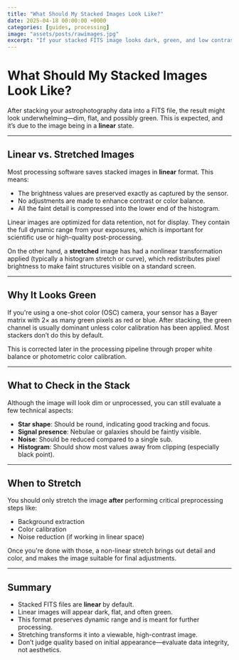 ```yaml
---
title: "What Should My Stacked Images Look Like?"
date: 2025-04-18 00:00:00 +0000
categories: [guides, processing]
image: "assets/posts/rawimages.jpg"
excerpt: "If your stacked FITS image looks dark, green, and low contrast—that's correct. Here's why, and what it means to work with linear vs stretched data."
---
```


# What Should My Stacked Images Look Like?

After stacking your astrophotography data into a FITS file, the result might look underwhelming—dim, flat, and possibly green. This is expected, and it’s due to the image being in a **linear** state.

---

## Linear vs. Stretched Images

Most processing software saves stacked images in **linear** format. This means:

- The brightness values are preserved exactly as captured by the sensor.
- No adjustments are made to enhance contrast or color balance.
- All the faint detail is compressed into the lower end of the histogram.

Linear images are optimized for data retention, not for display. They contain the full dynamic range from your exposures, which is important for scientific use or high-quality post-processing.

On the other hand, a **stretched** image has had a nonlinear transformation applied (typically a histogram stretch or curve), which redistributes pixel brightness to make faint structures visible on a standard screen.

---

## Why It Looks Green

If you're using a one-shot color (OSC) camera, your sensor has a Bayer matrix with 2× as many green pixels as red or blue. After stacking, the green channel is usually dominant unless color calibration has been applied. Most stackers don’t do this by default.

This is corrected later in the processing pipeline through proper white balance or photometric color calibration.

---

## What to Check in the Stack

Although the image will look dim or unprocessed, you can still evaluate a few technical aspects:

- **Star shape**: Should be round, indicating good tracking and focus.
- **Signal presence**: Nebulae or galaxies should be faintly visible.
- **Noise**: Should be reduced compared to a single sub.
- **Histogram**: Should show most values away from clipping (especially black point).

---

## When to Stretch

You should only stretch the image **after** performing critical preprocessing steps like:

- Background extraction
- Color calibration
- Noise reduction (if working in linear space)

Once you're done with those, a non-linear stretch brings out detail and color, and makes the image suitable for final adjustments.

---

## Summary

- Stacked FITS files are **linear** by default.
- Linear images will appear dark, flat, and often green.
- This format preserves dynamic range and is meant for further processing.
- Stretching transforms it into a viewable, high-contrast image.
- Don’t judge quality based on initial appearance—evaluate data integrity, not aesthetics.

